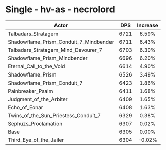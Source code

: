 # Single - hv-as - necrolord
| Actor | DPS | Increase |
|---|:---:|:---:|
|Talbadars_Stratagem|6721|6.59%|
|Shadowflame_Prism_Conduit_7_Mindbender|6711|6.43%|
|Talbadars_Stratagem_Mind_Devourer_7|6703|6.30%|
|Shadowflame_Prism_Mindbender|6696|6.20%|
|Eternal_Call_to_the_Void|6614|4.90%|
|Shadowflame_Prism|6526|3.49%|
|Shadowflame_Prism_Conduit_7|6423|1.86%|
|Painbreaker_Psalm|6411|1.68%|
|Judgment_of_the_Arbiter|6409|1.65%|
|Echo_of_Eonar|6408|1.63%|
|Twins_of_the_Sun_Priestess_Conduit_7|6329|0.38%|
|Sephuzs_Proclamation|6307|0.02%|
|Base|6305|0.00%|
|Third_Eye_of_the_Jailer|6304|-0.02%|
